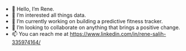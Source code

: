 - 👋 Hello, I’m Rene.
- 👀 I’m interested all things data.
- 🌱 I’m currently working on building a predictive fitness tracker.
- 💞️ I’m looking to collaborate on anything that brings a positive change. 
- 📫 You can reach me at https://www.linkedin.com/in/rene-salih-335974164/

<!---
renanne7/renanne7 is a ✨ special ✨ repository because its `README.md` (this file) appears on your GitHub profile.
You can click the Preview link to take a look at your changes.
--->
